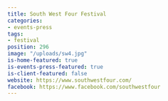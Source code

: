```yaml
---
title: South West Four Festival
categories:
- events-press
tags:
- festival
position: 296
image: "/uploads/sw4.jpg"
is-home-featured: true
is-events-press-featured: true
is-client-featured: false
website: https://www.southwestfour.com/
facebook: https://www.facebook.com/southwestfour
---
```


